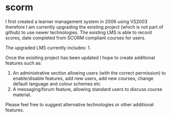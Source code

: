 # scorm

I first created a learner management system in 2006 using VS2003 therefore I am currently upgrading the existing project (which is not part of github) to use newer technologies. The existing LMS is able to record scores, date completed from SCORM compliant courses for users.
 
The upgraded LMS currently includes:
1.

Once the exisiting project has been updated I hope to create additional features such as:
1. An administrative section allowing users (with the correct permission) to enable/disable features, add new users, add new courses, change default language and colour schemes etc
2. A messaging/forum feature, allowing standard users to discuss course material.

Please feel free to suggest alternative technologies or other additional features.
